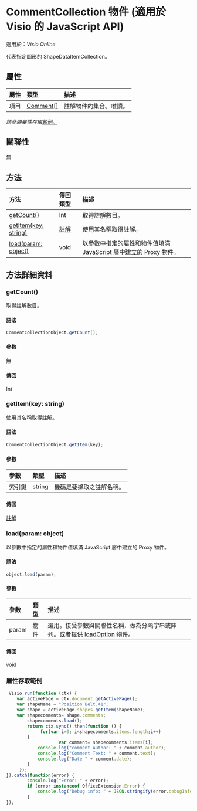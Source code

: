 ﻿# <a name="commentcollection-object-javascript-api-for-visio"></a>CommentCollection 物件 (適用於 Visio 的 JavaScript API)

適用於：_Visio Online_

代表指定圖形的 ShapeDataItemCollection。

## <a name="properties"></a>屬性

| 屬性	       | 類型	    |描述
|:---------------|:--------|:----------|
|項目|[Comment[]](comment.md)|註解物件的集合。唯讀。|

_請參閱屬性存取[範例。](#property-access-examples)_

## <a name="relationships"></a>關聯性
無


## <a name="methods"></a>方法

| 方法           | 傳回類型    |描述|
|:---------------|:--------|:----------|
|[getCount()](#getcount)|Int|取得註解數目。|
|[getItem(key: string)](#getitemkey-string)|[註解](comment.md)|使用其名稱取得註解。|
|[load(param: object)](#loadparam-object)|void|以參數中指定的屬性和物件值填滿 JavaScript 層中建立的 Proxy 物件。|

## <a name="method-details"></a>方法詳細資料


### <a name="getcount"></a>getCount()
取得註解數目。

#### <a name="syntax"></a>語法
```js
CommentCollectionObject.getCount();
```

#### <a name="parameters"></a>參數
無

#### <a name="returns"></a>傳回
Int

### <a name="getitemkey-string"></a>getItem(key: string)
使用其名稱取得註解。

#### <a name="syntax"></a>語法
```js
CommentCollectionObject.getItem(key);
```

#### <a name="parameters"></a>參數
| 參數	       | 類型    |描述|
|:---------------|:--------|:----------|
|索引鍵|string|機碼是要擷取之註解名稱。|

#### <a name="returns"></a>傳回
[註解](comment.md)

### <a name="loadparam-object"></a>load(param: object)
以參數中指定的屬性和物件值填滿 JavaScript 層中建立的 Proxy 物件。

#### <a name="syntax"></a>語法
```js
object.load(param);
```

#### <a name="parameters"></a>參數
| 參數	       | 類型    |描述|
|:---------------|:--------|:----------|
|param|物件|選用。接受參數與關聯性名稱，做為分隔字串或陣列。或者提供 [loadOption](loadoption.md) 物件。|

#### <a name="returns"></a>傳回
void
### <a name="property-access-examples"></a>屬性存取範例
```js
 Visio.run(function (ctx) { 
    var activePage = ctx.document.getActivePage();
    var shapeName = "Position Belt.41";
    var shape = activePage.shapes.getItem(shapeName);
    var shapecomments= shape.comments;
        shapecomments.load();
        return ctx.sync().then(function () {
             for(var i=0; i<shapecomments.items.length;i++)
        {
                    var comment= shapecomments.items[i];
            console.log("comment Author: " + comment.author);
            console.log("Comment Text: " + comment.text);
            console.log("Date " + comment.date);
        }
     });
}).catch(function(error) {
        console.log("Error: " + error);
        if (error instanceof OfficeExtension.Error) {
            console.log("Debug info: " + JSON.stringify(error.debugInfo));
        }
});
```
